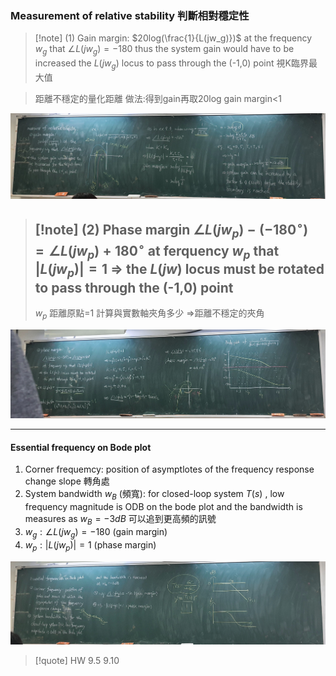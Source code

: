 ### Measurement of relative stability 判斷相對穩定性

>[!note] (1) Gain margin:
$20log(\frac{1}{L(jw_g)})$ at the frequency $w_g$ that $\angle L(jw_g)=-180$
thus the system gain would have to be increased the $L(jw_g)$ locus to pass through the (-1,0) point
視K臨界最大值

> 距離不穩定的量化距離
> 做法:得到gain再取20log
> gain margin<1


![](https://raw.githubusercontent.com/Ash0645/image_remote/main/202306071033521.jpeg)

>[!note] (2) Phase margin
>	$\angle L(jw_p)-(-180^\circ)=\angle L(jw_p)+180^\circ$ at ferquency $w_{p}$ that $|L(jw_p)|=1$
>	$\Rightarrow$ the $L(jw)$ locus must be rotated to pass through the (-1,0) point
>	---
>	$w_p$ 距離原點=1 
>	計算與實數軸夾角多少
>	$\Rightarrow$距離不穩定的夾角

![](https://raw.githubusercontent.com/Ash0645/image_remote/main/202306071124261.jpeg)

---

#### Essential frequency on Bode plot

1. Corner frequemcy:
	position of asymptlotes of the frequency response change slope
	轉角處
1. System bandwidth $w_B$ (頻寬):
	for closed-loop system $T(s)$ , low frequency magnitude is ODB on the bode plot
	and the bandwidth is measures as $w_B=-3dB$
	可以追到更高頻的訊號
1. $w_g:\angle L(jw_g)=-180$ (gain margin)
2. $w_p:|L(jw_p)|=1$ (phase margin)


![](https://raw.githubusercontent.com/Ash0645/image_remote/main/202306071126312.jpeg)

>[!quote] HW
>9.5
>9.10